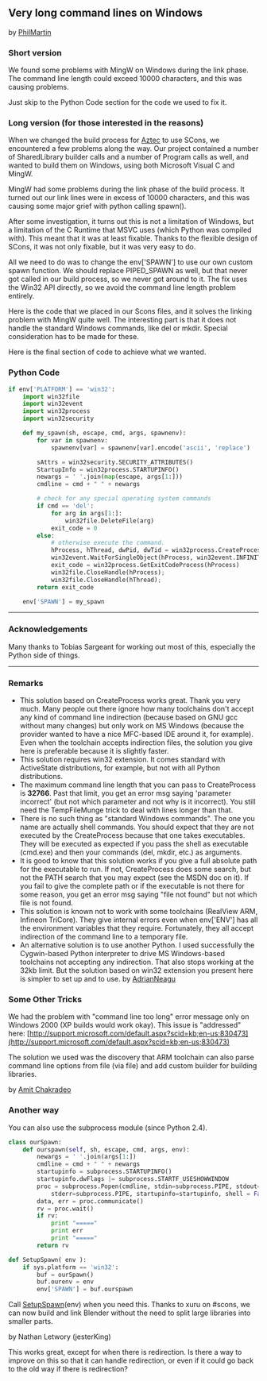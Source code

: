 
## Very long command lines on Windows

by [PhilMartin](PhilMartin) 


### Short version

We found some problems with MingW on Windows during the link phase. The command line length could exceed 10000 characters, and this was causing problems. 

Just skip to the Python Code section for the code we used to fix it. 


### Long version (for those interested in the reasons)

When we changed the build process for [Aztec](http://aztec.sourceforge.net/) to use SCons, we encountered a few problems along the way. Our project contained a number of SharedLibrary builder calls and a number of Program calls as well, and wanted to build them on Windows, using both Microsoft Visual C and MingW. 

MingW had some problems during the link phase of the build process. It turned out our link lines were in excess of 10000 characters, and this was causing some major grief with python calling spawn(). 

After some investigation, it turns out this is not a limitation of Windows, but a limitation of the C Runtime that MSVC uses (which Python was compiled with). This meant that it was at least fixable. Thanks to the flexible design of SCons, it was not only fixable, but it was very easy to do. 

All we need to do was to change the env['SPAWN'] to use our own custom spawn function. We should replace PIPED_SPAWN as well, but that never got called in our build process, so we never got around to it. The fix uses the Win32 API directly, so we avoid the command line length problem entirely. 

Here is the code that we placed in our Scons files, and it solves the linking problem with MingW quite well. The interesting part is that it does not handle the standard Windows commands, like del or mkdir. Special consideration has to be made for these. 

Here is the final section of code to achieve what we wanted. 

### Python Code


```python
if env['PLATFORM'] == 'win32':
    import win32file
    import win32event
    import win32process
    import win32security

    def my_spawn(sh, escape, cmd, args, spawnenv):
        for var in spawnenv:
            spawnenv[var] = spawnenv[var].encode('ascii', 'replace')

        sAttrs = win32security.SECURITY_ATTRIBUTES()
        StartupInfo = win32process.STARTUPINFO()
        newargs = ' '.join(map(escape, args[1:]))
        cmdline = cmd + " " + newargs

        # check for any special operating system commands
        if cmd == 'del':
            for arg in args[1:]:
                win32file.DeleteFile(arg)
            exit_code = 0
        else:
            # otherwise execute the command.
            hProcess, hThread, dwPid, dwTid = win32process.CreateProcess(None, cmdline, None, None, 1, 0, spawnenv, None, StartupInfo)
            win32event.WaitForSingleObject(hProcess, win32event.INFINITE)
            exit_code = win32process.GetExitCodeProcess(hProcess)
            win32file.CloseHandle(hProcess);
            win32file.CloseHandle(hThread);
        return exit_code

    env['SPAWN'] = my_spawn

```


---

 


### Acknowledgements

Many thanks to Tobias Sargeant for working out most of this, especially the Python side of things. 



---

 


### Remarks

* This solution based on CreateProcess works great. Thank you very much. Many people out there ignore how many toolchains don't accept any kind of command line indirection (because based on GNU gcc without many changes) but only work on MS Windows (because the provider wanted to have a nice MFC-based IDE around it, for example). Even when the toolchain accepts indirection files, the solution you give here is preferable because it is slightly faster. 
* This solution requires win32 extension. It comes standard with ActiveState distributions, for example, but not with all Python distributions. 
* The maximum command line length that you can pass to CreateProcess is **32766**. Past that limit, you get an error msg saying 'parameter incorrect' (but not which parameter and not why is it incorrect). You still need the TempFileMunge trick to deal with lines longer than that. 
* There is no such thing as "standard Windows commands". The one you name are actually shell commands. You should expect that they are not executed by the CreateProcess because that one takes executables. They will be executed as expected if you pass the shell as executable (cmd.exe) and then your commands (del, mkdir, etc.) as arguments. 
* It is good to know that this solution works if you give a full absolute path for the executable to run. If not, CreateProcess does some search, but not the PATH search that you may expect (see the MSDN doc on it). If you fail to give the complete path or if the executable is not there for some reason, you get an error msg saying "file not found" but not which file is not found. 
* This solution is known not to work with some toolchains (RealView ARM, Infineon TriCore). They give internal errors even when env['ENV'] has all the environment variables that they require. Fortunately, they all accept indirection of the command line to a temporary file. 
* An alternative solution is to use another Python. I used successfully the Cygwin-based Python interpreter to drive MS Windows-based toolchains not accepting any indirection. That also stops working at the 32kb limit. But the solution based on win32 extension you present here is simpler to set up and to use. 
by [AdrianNeagu](AdrianNeagu) 


### Some Other Tricks

We had the problem with "command line too long" error message only on Windows 2000 (XP builds would work okay). This issue is "addressed" here: [http://support.microsoft.com/default.aspx?scid=kb;en-us;830473](http://support.microsoft.com/default.aspx?scid=kb;en-us;830473) 

The solution we used was the discovery that ARM toolchain can also parse command line options  from file (via file) and add custom builder for building libraries. 

by [Amit Chakradeo](http://amit.chakradeo.net/) 


### Another way

You can also use the subprocess module (since Python 2.4). 
```python
class ourSpawn:
    def ourspawn(self, sh, escape, cmd, args, env):
        newargs = ' '.join(args[1:])
        cmdline = cmd + " " + newargs
        startupinfo = subprocess.STARTUPINFO()
        startupinfo.dwFlags |= subprocess.STARTF_USESHOWWINDOW
        proc = subprocess.Popen(cmdline, stdin=subprocess.PIPE, stdout=subprocess.PIPE,
            stderr=subprocess.PIPE, startupinfo=startupinfo, shell = False, env = env)
        data, err = proc.communicate()
        rv = proc.wait()
        if rv:
            print "====="
            print err
            print "====="
        return rv

def SetupSpawn( env ):
    if sys.platform == 'win32':
        buf = ourSpawn()
        buf.ourenv = env
        env['SPAWN'] = buf.ourspawn
```
Call [SetupSpawn](SetupSpawn)(env) when you need this. Thanks to xuru on #scons, we can now build and link Blender without the need to split large libraries into smaller parts. 

by Nathan Letwory (jesterKing) 

This works great, except for when there is redirection.  Is there a way to improve on this so that it can handle redirection, or even if it could go back to the old way if there is redirection? 
